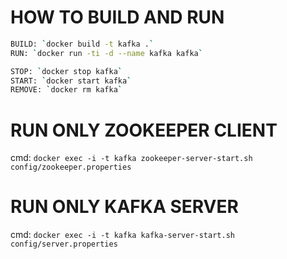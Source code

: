 # HOW TO BUILD AND RUN

```bash
BUILD: `docker build -t kafka .`
RUN: `docker run -ti -d --name kafka kafka`

STOP: `docker stop kafka`
START: `docker start kafka`
REMOVE: `docker rm kafka`
```

# RUN ONLY ZOOKEEPER CLIENT
cmd: `docker exec -i -t kafka zookeeper-server-start.sh config/zookeeper.properties`

# RUN ONLY KAFKA SERVER
cmd: `docker exec -i -t kafka kafka-server-start.sh config/server.properties`
